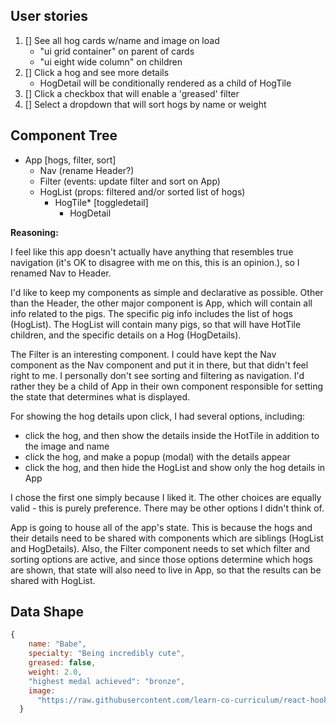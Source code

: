 ## User stories
1. [] See all hog cards w/name and image on load
    - "ui grid container" on parent of cards
    - "ui eight wide column" on children
2. [] Click a hog and see more details
    - HogDetail will be conditionally rendered as a child of HogTile
3. [] Click a checkbox that will enable a 'greased' filter
4. [] Select a dropdown that will sort hogs by name or weight

## Component Tree
- App [hogs, filter, sort]
    - Nav (rename Header?)
    - Filter (events: update filter and sort on App)
    - HogList (props: filtered and/or sorted list of hogs)
        - HogTile* [toggledetail]
            - HogDetail

**Reasoning:**

I feel like this app doesn't actually have anything that resembles true navigation (it's OK to disagree with me on this, this is an opinion.), so I renamed Nav to Header.

I'd like to keep my components as simple and declarative as possible. Other than the Header, the other major component is App, which will contain all info related to the pigs. The specific pig info includes the list of hogs (HogList). The HogList will contain many pigs, so that will have HotTile children, and the specific details on a Hog (HogDetails).

The Filter is an interesting component. I could have kept the Nav component as the Nav component and put it in there, but that didn't feel right to me. I personally don't see sorting and filtering as navigation. I'd rather they be a child of App in their own component responsible for setting the state that determines what is displayed.

For showing the hog details upon click, I had several options, including:
- click the hog, and then show the details inside the HotTile in addition to the image and name
- click the hog, and make a popup (modal) with the details appear
- click the hog, and then hide the HogList and show only the hog details in App

I chose the first one simply because I liked it. The other choices are equally valid - this is purely preference. There may be other options I didn't think of.

App is going to house all of the app's state. This is because the hogs and their details need to be shared with components which are siblings (HogList and HogDetails). Also, the Filter component needs to set which filter and sorting options are active, and since those options determine which hogs are shown, that state will also need to live in App, so that the results can be shared with HogList.

## Data Shape
```js
{
    name: "Babe",
    specialty: "Being incredibly cute",
    greased: false,
    weight: 2.0,
    "highest medal achieved": "bronze",
    image:
      "https://raw.githubusercontent.com/learn-co-curriculum/react-hooks-hogwild/master/public/images/babe.jpg",
  }
  ```